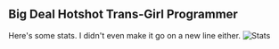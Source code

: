 ## Big Deal Hotshot Trans-Girl Programmer
Here's some stats. I didn't even make it go on a new line either. 
![Stats](https://github-readme-stats.vercel.app/api?username=dialtoneuk&show_icons=true&theme=radical&count_private=true)
